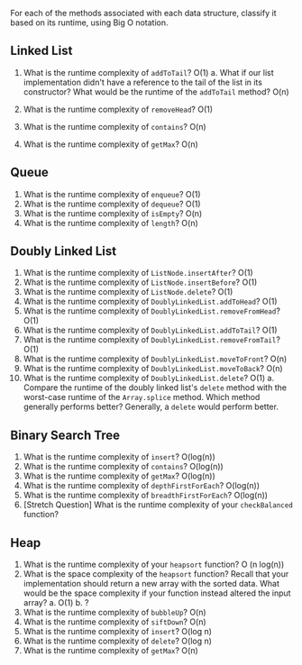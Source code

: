 For each of the methods associated with each data structure, classify it based on its runtime, using Big O notation.

## Linked List

1.  What is the runtime complexity of `addToTail`?
    O(1)
    a. What if our list implementation didn't have a reference to the tail of the list in its constructor? What would be the runtime of the `addToTail` method?
    O(n)

2.  What is the runtime complexity of `removeHead`?
    O(1)
3.  What is the runtime complexity of `contains`?
    O(n)
4.  What is the runtime complexity of `getMax`?
    O(n)

## Queue

1.  What is the runtime complexity of `enqueue`?
    O(1)
2.  What is the runtime complexity of `dequeue`?
    O(1)
3.  What is the runtime complexity of `isEmpty`?
    O(n)
4.  What is the runtime complexity of `length`?
    O(n)

## Doubly Linked List

1.  What is the runtime complexity of `ListNode.insertAfter`?
    O(1)
2.  What is the runtime complexity of `ListNode.insertBefore`?
    O(1)
3.  What is the runtime complexity of `ListNode.delete`?
    O(1)
4.  What is the runtime complexity of `DoublyLinkedList.addToHead`?
    O(1)
5.  What is the runtime complexity of `DoublyLinkedList.removeFromHead`?
    O(1)
6.  What is the runtime complexity of `DoublyLinkedList.addToTail`?
    O(1)
7.  What is the runtime complexity of `DoublyLinkedList.removeFromTail`?
    O(1)
8.  What is the runtime complexity of `DoublyLinkedList.moveToFront`?
    O(n)
9.  What is the runtime complexity of `DoublyLinkedList.moveToBack`?
    O(n)
10. What is the runtime complexity of `DoublyLinkedList.delete`?
    O(1)
    a. Compare the runtime of the doubly linked list's `delete` method with the worst-case runtime of the `Array.splice` method. Which method generally performs better?
    Generally, a `delete` would perform better.

## Binary Search Tree

1.  What is the runtime complexity of `insert`?
    O(log(n))
2.  What is the runtime complexity of `contains`?
    O(log(n))
3.  What is the runtime complexity of `getMax`?
    O(log(n))
4.  What is the runtime complexity of `depthFirstForEach`?
    O(log(n))
5.  What is the runtime complexity of `breadthFirstForEach`?
    O(log(n))
6.  [Stretch Question] What is the runtime complexity of your `checkBalanced` function?

## Heap

1.  What is the runtime complexity of your `heapsort` function?
    O (n log(n))
2.  What is the space complexity of the `heapsort` function? Recall that your implementation should return a new array with the sorted data. What would be the space complexity if your function instead altered the input array?
    a. O(1) b. ?
3.  What is the runtime complexity of `bubbleUp`?
    O(n)
4.  What is the runtime complexity of `siftDown`?
    O(n)
5.  What is the runtime complexity of `insert`?
    O(log n)
6.  What is the runtime complexity of `delete`?
    O(log n)
7.  What is the runtime complexity of `getMax`?
    O(n)
